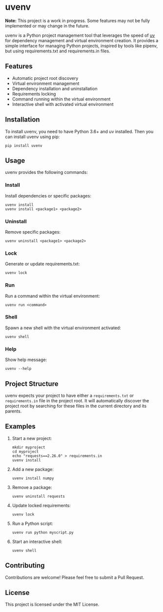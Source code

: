 # uvenv

**Note:** This project is a work in progress. Some features may not be fully implemented or may change in the future.


uvenv is a Python project management tool that leverages the speed of [uv](https://github.com/astral-sh/uv) for dependency management and virtual environment creation. It provides a simple interface for managing Python projects, inspired by tools like pipenv, but using requirements.txt and requirements.in files.

## Features

- Automatic project root discovery
- Virtual environment management
- Dependency installation and uninstallation
- Requirements locking
- Command running within the virtual environment
- Interactive shell with activated virtual environment

## Installation

To install uvenv, you need to have Python 3.6+ and uv installed. Then you can install uvenv using pip:

```
pip install uvenv
```

## Usage

uvenv provides the following commands:

### Install

Install dependencies or specific packages:

```
uvenv install
uvenv install <package1> <package2>
```

### Uninstall

Remove specific packages:

```
uvenv uninstall <package1> <package2>
```

### Lock

Generate or update requirements.txt:

```
uvenv lock
```

### Run

Run a command within the virtual environment:

```
uvenv run <command>
```

### Shell

Spawn a new shell with the virtual environment activated:

```
uvenv shell
```

### Help

Show help message:

```
uvenv --help
```

## Project Structure

uvenv expects your project to have either a `requirements.txt` or `requirements.in` file in the project root. It will automatically discover the project root by searching for these files in the current directory and its parents.

## Examples

1. Start a new project:
   ```
   mkdir myproject
   cd myproject
   echo "requests==2.26.0" > requirements.in
   uvenv install
   ```

2. Add a new package:
   ```
   uvenv install numpy
   ```

3. Remove a package:
   ```
   uvenv uninstall requests
   ```

4. Update locked requirements:
   ```
   uvenv lock
   ```

5. Run a Python script:
   ```
   uvenv run python myscript.py
   ```

6. Start an interactive shell:
   ```
   uvenv shell
   ```

## Contributing

Contributions are welcome! Please feel free to submit a Pull Request.

## License

This project is licensed under the MIT License.
